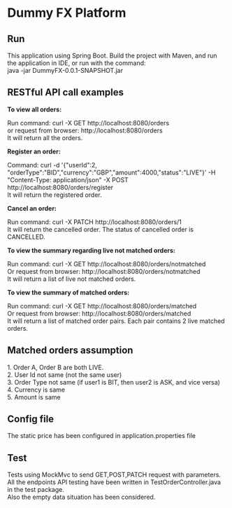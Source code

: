 <h1>Dummy FX Platform</h1>

<h2>Run</h2>
<p>This application using Spring Boot. Build the project with Maven, and run the application in IDE, or run with the command:</br>
java -jar DummyFX-0.0.1-SNAPSHOT.jar</p>

<h2>RESTful API call examples</h2>
<b>To view all orders:</b>
<p>Run command: curl -X GET http://localhost:8080/orders</br>
or request from browser: http://localhost:8080/orders</br>
It will return all the orders.</p>

<b>Register an order:</b>
<p>Command: curl -d '{"userId":2, "orderType":"BID","currency":"GBP","amount":4000,"status":"LIVE"}' -H "Content-Type: application/json" -X POST http://localhost:8080/orders/register</br>
It will return the registered order.</p>

<b>Cancel an order:</b>
<p>Run command: curl -X PATCH http://localhost:8080/orders/1</br>
It will return the cancelled order. The status of cancelled order is CANCELLED.</p>

<b>To view the summary regarding live not matched orders:</b>
<p>Run command: curl -X GET http://localhost:8080/orders/notmatched</br>
Or request from browser: http://localhost:8080/orders/notmatched</br>
It will return a list of live not matched orders.</p>

<b>To view the summary of matched orders:</b>
<p>Run command: curl -X GET http://localhost:8080/orders/matched</br>
Or request from browser: http://localhost:8080/orders/matched</br>
It will return a list of matched order pairs. Each pair contains 2 live matched orders.</p>

<h2>Matched orders assumption</h2>
<p>1. Order A, Order B are both LIVE.</br>
2. User Id not same (not the same user)</br>
3. Order Type not same (if user1 is BIT, then user2 is ASK, and vice versa)</br>
4. Currency is same</br>
5. Amount is same</p>

<h2>Config file</h2>
<p>The static price has been configured in application.properties file</p>

<h2>Test</h2>
<p>Tests using MockMvc to send GET,POST,PATCH request with parameters.</br>
All the endpoints API testing have been written in TestOrderController.java in the test package.</br>
Also the empty data situation has been considered.</p>

